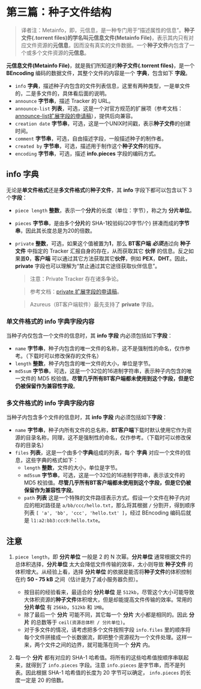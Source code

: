 # 第三篇：种子文件结构

> 译者注：Metainfo，即，元信息，是一种专门用于“描述属性的信息”。**种子文件(.torrent files)**的学名叫**元信息文件(Metainfo File)**，表示其内只有对应文件资源的**元信息**，因而没有真实的文件数据。一个**种子文件**内包含了一个或多个文件资源的**元信息**。

**元信息文件(Metainfo File)**，就是我们所知道的**种子文件(.torrent files)**，是一个 **BEncoding** 编码的数据文件，其整个文件的内容是一个 **字典**，包含如下 **字段**。

- `info` **字典**，描述种子内包含的文件列表信息，这里有两种类型，一是单文件的，二是多文件的，具体看后面的说明。
- `announce` **字节串**，描述 Tracker 的 URL。
- `announce-list` **列表**，可选，这是一个对官方规范的扩展项（参考文档：[announce-list扩展字段的申请稿](http://bittorrent.org/beps/bep_0012.html)），提供后向兼容。
- `creation date` **字节串**，可选，这是一个UNIX时间戳，表示**种子文件**的创建时间。
- `comment` **字节串**，可选，自由描述字段，一般描述种子的制作者。
- `created by` **字节串**，可选，描述用于制作这个**种子文件**的程序。
- `encoding` **字节串**，可选，描述 **info.pieces** 字段的编码方式。

## info 字典

无论是**单文件格式**还是**多文件格式**的**种子文件**，其 **info** 字段下都可以包含以下 3 个**字段**：

- `piece length` **整数**，表示一个**分片**的长度（单位：字节），称之为 **分片单位**。
- `pieces` **字节串**，是由多个**分片**的 SHA-1校验码(20字节/个) 拼凑而成的**字节串**，因此其长度总是为20的倍数。
- `private` **整数**，可选，如果这个值被置为**1**，那么 **BT客户端** ***必须***通过向 **种子文件** 中指定的 Tracker 汇报自身的存在，从而获取其它 **伙伴** 的信息。反之如果置**0**，**客户端** 可以通过其它方法获取其它**伙伴**，例如 **PEX**，**DHT**。因此，**private** 字段也可以理解为“禁止通过其它途径获取伙伴信息”。

    > 注意：Private Tracker 存在诸多争论。

    > 参考文档：[private 扩展字段的申请稿](http://bittorrent.org/beps/bep_0027.html)。

    > Azureus（BT客户端软件）最先支持了 **private** 字段。

### 单文件格式的 info 字典字段内容

当种子内仅包含一个文件的信息时，其 **info 字段** 内必须包括如下**字段**：

- `name` **字节串**，种子内包含的唯一文件的名称，这不是强制性的命名，仅作参考。（下载时可以修改保存的文件名）
- `length` **整数**，种子内包含的唯一文件的大小，单位是字节。
- `md5sum` **字节串**，可选，这是一个32位的16进制字符串，表示种子内包含的唯一文件的 MD5 校验值。**尽管几乎所有BT客户端都未使用到这个字段，但是它仍被保留作为兼容性字段**。

### 多文件格式的 info 字典字段内容

当种子内包含多个文件的信息时，其 **info 字段** 内必须包括如下**字段**：

- `name` **字节串**，种子内所有文件的总名称，**BT客户端**下载时默认使用它作为资源的目录名称，同理，这不是强制性的命名，仅作参考。（下载时可以修改保存的目录名）
- `files` **列表**，这是一个由多个**字典**组成的列表，每个 **字典** 对应一个文件的信息，这些字典的格式如下：
    - `length` **整数**，文件的大小，单位是字节。
    - `md5sum` **字节串**，可选，这是一个32位的16进制字符串，表示该文件的 MD5 校验值。**尽管几乎所有BT客户端都未使用到这个字段，但是它仍被保留作为兼容性字段**。
    - `path` **列表** 这是一个特殊的文件路径表示方式。假设一个文件在种子内对应的相对路径是 `a/bb/ccc/hello.txt`，那么将其根据 `/` 分割开，得到顺序列表 `[ 'a', 'bb', 'ccc', 'hello.txt' ]`，经过 BEncoding 编码后就是 `l1:a2:bb3:ccc9:hello.txte`。

## 注意

1. `piece length`，即 **分片单位** 一般是 2 的 N 次幂。**分片单位** 通常根据文件的总体积选择，**分片单位** 太大会降低文件传输的效率，太小则导致 **种子文件** 的体积增大。从经验上看，选择 **分片单位** 的依据是能否将**种子文件**的体积控制在约 **50 - 75 kB** 之间（估计是为了减小服务器负担）。

    - 按目前的经验看来，最适合的 **分片单位** 是 `512kb`，尽管这个大小可能导致大体积资源的**种子文件**体积增大，但是却能提高文件传输的效率。常用的 **分片单位** 有 `256kb`，`512kb` 和 `1MB`。
    - 除了最后一个 **分片** 可能不同，其它每一个 **分片** 大小都是相同的。因此 **分片** 的总数等于 `ceil(资源总体积 / 分片单位)`。
    - 对于多文件的情况，请考虑把多个文件按照字段 `info.files` 里的顺序将每个文件拼接成一个长数据流，即把整个资源视为一个文件处理。这样一来，两个文件之间的边界，就可能落在同一个 **分片** 内。

2. 每一个 **分片** 都有对应的 SHA-1 哈希值。将所有的这些哈希值按顺序串联起来，就得到了 `info.pieces` 字段。注意 `info.pieces` 是字节串，而不是列表。因此根据 SHA-1 哈希值的长度为 20 字节可以确定， `info.pieces` 的长度一定是 20 的倍数。
